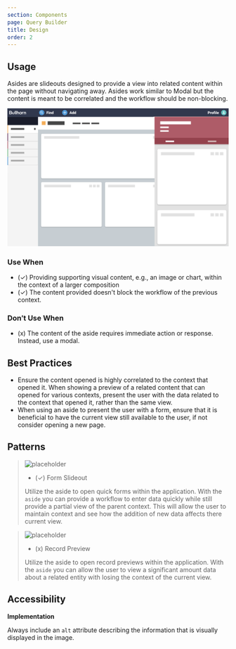 ```yaml
---
section: Components
page: Query Builder
title: Design
order: 2
---
```


## Usage

<novo-grid columns="2" align="start" gap="2rem">
<div>

Asides are slideouts designed to provide a view into related content within the page without navigating away.  Asides work similar to Modal but the content is meant to be correlated and the workflow should be non-blocking.

</div>

<img src="assets/images/AsideOverview.png"/>

<div>

### Use When

- (✓) Providing supporting visual content, e.g., an image or chart, within the context of a larger composition
- (✓) The content provided doesn't block the workflow of the previous context.

</div>
<div>

### Don′t Use When

- (x) The content of the aside requires immediate action or response. Instead, use a modal.

</div>
</novo-grid>

## Best Practices

- Ensure the content opened is highly correlated to the context that opened it. When showing a preview of a related content that can opened for various contexts, present the user with the data related to the context that opened it, rather than the same view.
- When using an aside to present the user with a form, ensure that it is beneficial to have the current view still available to the user, if not consider opening a new page.

## Patterns

<novo-grid columns="2" align="start" gap="2rem">

> ![placeholder](https://via.placeholder.com/350x250)
>
> - (✓) Form Slideout
>
> Utilize the aside to open quick forms within the application. With the `aside` you can provide a workflow to enter data quickly while still provide a partial view of the parent context. This will allow the user to maintain context and see how the addition of new data affects there current view.

> ![placeholder](https://via.placeholder.com/350x250)
>
> - (x) Record Preview
>
> Utilize the aside to open record previews within the application. With the `aside` you can allow the user to view a significant amount data about a related entity with losing the context of the current view.

</novo-grid>

## Accessibility

**Implementation**

Always include an `alt` attribute describing the information that is visually displayed in the image.
